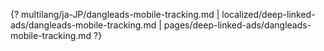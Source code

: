 {? multilang/ja-JP/dangleads-mobile-tracking.md | localized/deep-linked-ads/dangleads-mobile-tracking.md | pages/deep-linked-ads/dangleads-mobile-tracking.md ?}
